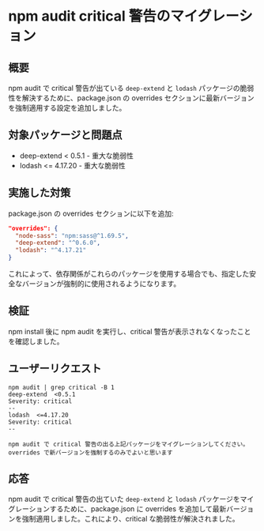 # npm audit critical 警告のマイグレーション

## 概要

npm audit で critical 警告が出ている `deep-extend` と `lodash` パッケージの脆弱性を解決するために、package.json の overrides セクションに最新バージョンを強制適用する設定を追加しました。

## 対象パッケージと問題点

- deep-extend < 0.5.1 - 重大な脆弱性
- lodash <= 4.17.20 - 重大な脆弱性

## 実施した対策

package.json の overrides セクションに以下を追加:

```json
"overrides": {
  "node-sass": "npm:sass@^1.69.5",
  "deep-extend": "^0.6.0",
  "lodash": "^4.17.21"
}
```

これによって、依存関係がこれらのパッケージを使用する場合でも、指定した安全なバージョンが強制的に使用されるようになります。

## 検証

npm install 後に npm audit を実行し、critical 警告が表示されなくなったことを確認しました。

## ユーザーリクエスト

```
npm audit | grep critical -B 1
deep-extend  <0.5.1
Severity: critical
--
lodash  <=4.17.20
Severity: critical
--

npm audit で critical 警告の出る上記パッケージをマイグレーションしてください。 overrides で新バージョンを強制するのみでよいと思います
```

## 応答

npm audit で critical 警告の出ていた `deep-extend` と `lodash` パッケージをマイグレーションするために、package.json に overrides を追加して最新バージョンを強制適用しました。これにより、critical な脆弱性が解決されました。
